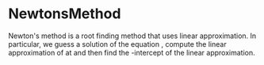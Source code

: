 # NewtonsMethod
Newton's method is a root finding method that uses linear approximation. In particular, we guess a solution  of the equation , compute the linear approximation of  at  and then find the -intercept of the linear approximation.
